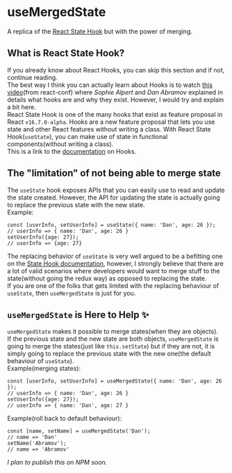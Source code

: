 # useMergedState
A replica of the [React State Hook](https://reactjs.org/docs/hooks-state.html) but with the power of merging.

## What is React State Hook?
If you already know about React Hooks, you can skip this section and if not, continue reading.  
The best way I think you can actually learn about Hooks is to watch [this video](https://www.youtube.com/watch?v=V-QO-KO90iQ&amp=)(from react-conf) where *Sophie Alpert* and *Dan Abramov* explained in details what hooks are and why they exist. However, I would try and explain a bit here.  
React State Hook is one of the many hooks that exist as feature proposal in React `v16.7.0-alpha`. Hooks are a new feature proposal that lets you use state and other React features without writing a class. With React State Hook(`useState`), you can make use of state in functional components(without writing a class).  
This is a link to the [documentation](https://reactjs.org/docs/hooks-overview.html) on Hooks.


## The "limitation" of not being able to merge state

The `useState` hook exposes APIs that you can easily use to read and update the state created. However, the API for updating the state is actually going to replace the previous state with the new state.  
Example:

```
const [userInfo, setUserInfo] = useState({ name: 'Dan', age: 26 });
// userInfo => { name: 'Dan', age: 26 }
setUserInfo({age: 27});
// userInfo => {age: 27}
```
The replacing behavior of `useState` is very well argued to be a befitting one on the [State Hook documentation](https://reactjs.org/docs/hooks-state.html), however, I strongly believe that there are a lot of valid scenarios where developers would want to merge stuff to the state(without going the redux way) as opposed to replacing the state.  
If you are one of the folks that gets limited with the replacing behaviour of `useState`, then `useMergedState` is just for you.



## `useMergedState` is Here to Help :sparkles:
`useMergedState` makes it possible to merge states(when they are objects).  
If the previous state and the new state are both objects, `useMergedState` is going to merge the states(just like `this.setState`) but if they are not, it is simply going to replace the previous state with the new one(the default behaviour of `useState`).  
Example(merging states): 
```
const [userInfo, setUserInfo] = useMergedState({ name: 'Dan', age: 26 });
// userInfo => { name: 'Dan', age: 26 }
setUserInfo({age: 27});
// userInfo => { name: 'Dan', age: 27 }
```
Example(roll back to default behaviour): 
```
const [name, setName] = useMergedState('Dan');
// name => 'Dan'
setName('Abramov');
// name => 'Abramov'
```

*_I plan to publish this on NPM soon._*


